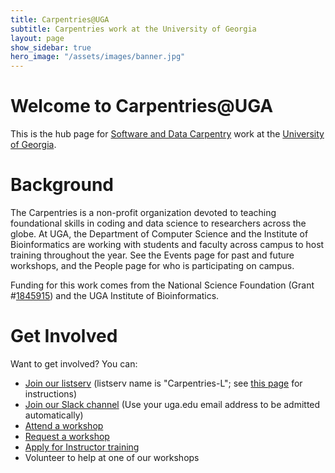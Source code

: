 ```yaml
---
title: Carpentries@UGA
subtitle: Carpentries work at the University of Georgia
layout: page
show_sidebar: true
hero_image: "/assets/images/banner.jpg"
---
```


# Welcome to Carpentries@UGA

This is the hub page for [Software and Data Carpentry](https://carpentries.org/) work at the [University of Georgia](https://www.uga.edu).

<!-- TODO: Make callouts on the main page -->

# Background
The Carpentries is a non-profit organization devoted to teaching foundational skills in coding and data science to researchers across the globe. At UGA, the Department of Computer Science and the Institute of Bioinformatics are working with students and faculty across campus to host training throughout the year. See the Events page for past and future workshops, and the People page for who is participating on campus.

Funding for this work comes from the National Science Foundation (Grant #[1845915](https://www.nsf.gov/awardsearch/showAward?AWD_ID=1845915)) and the UGA Institute of Bioinformatics.

# Get Involved
Want to get involved? You can:

* [Join our listserv](https://listserv.uga.edu/scripts/wa-UGA.exe?A0=CARPENTRIES-L) (listserv name is "Carpentries-L"; see [this page](https://confluence.eits.uga.edu/display/HK/How+to+subscribe+to+a+Listserv) for instructions)  
* [Join our Slack channel](https://join.slack.com/t/carpentriesuga/signup) (Use your uga.edu email address to be admitted automatically)
* [Attend a workshop](events)
* [Request a workshop](https://github.com/UGA-Carpentries/uga-carpentries.github.io/issues)
* [Apply for Instructor training]("https://carpentries.org/become-instructor/)
* Volunteer to help at one of our workshops <!-- TODO: Add some sort of link here? -->

